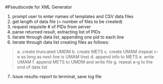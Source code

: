 #Pseudocode for XML Generator

1. prompt user to enter names of templates and CSV data files
2. get length of data file (= number of files to be created)
3. request requisite # of PIDs from server
4. parse returned result, extracting list of PIDs
5. iterate through data list, appending one pid to each line
6. iterate through data list creating files as follows:

>	a. create truncated UMDM
> b. create METS
> c. create UMAM (repeat c-e as long as next line is UMAM line)
>	d. append info to METS
>	e. write UMAM
>	f. append METS to UMDM and write file
>	g. repeat a-g to the end of data list

7. Issue results-report to terminal, save log file
